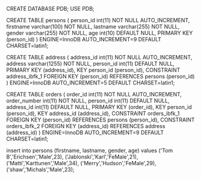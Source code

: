 CREATE DATABASE PDB;
USE PDB;

CREATE TABLE persons ( person_id int(11) NOT NULL AUTO_INCREMENT, firstname varchar(100) NOT NULL, lastname varchar(255) NOT NULL, gender varchar(255) NOT NULL, age int(10) DEFAULT NULL, PRIMARY KEY (person_id) ) ENGINE=InnoDB AUTO_INCREMENT=9 DEFAULT CHARSET=latin1;

CREATE TABLE address ( address_id int(11) NOT NULL AUTO_INCREMENT, address varchar(1255) NOT NULL, person_id int(11) DEFAULT NULL, PRIMARY KEY (address_id), KEY person_id (person_id), CONSTRAINT address_ibfk_1 FOREIGN KEY (person_id) REFERENCES persons (person_id) ) ENGINE=InnoDB AUTO_INCREMENT=5 DEFAULT CHARSET=latin1;

CREATE TABLE orders ( order_id int(11) NOT NULL AUTO_INCREMENT, order_number int(11) NOT NULL, person_id int(11) DEFAULT NULL, address_id int(11) DEFAULT NULL, PRIMARY KEY (order_id), KEY person_id (person_id), KEY address_id (address_id), CONSTRAINT orders_ibfk_1 FOREIGN KEY (person_id) REFERENCES persons (person_id), CONSTRAINT orders_ibfk_2 FOREIGN KEY (address_id) REFERENCES address (address_id) ) ENGINE=InnoDB AUTO_INCREMENT=9 DEFAULT CHARSET=latin1;

insert into persons (firstname, lastname, gender, age) values ('Tom B','Erichsen','Male',23), ('Jablonski','Karl','FeMale',21), ('Matti','Karttunen','Male',34), ('Merry','Hudson','FeMale',29), ('shaw','Michals','Male',23);
